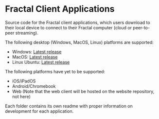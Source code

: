 # Fractal Client Applications

Source code for the Fractal client applications, which users download to their local device to connect to their Fractal computer (cloud or peer-to-peer streaming).

The following desktop (Windows, MacOS, Linux) platforms are supported:
- Windows: [Latest release](https://s3.console.aws.amazon.com/s3/buckets/fractal-applications-release/?region=us-east-1)
- MacOS: [Latest release](https://s3.console.aws.amazon.com/s3/buckets/fractal-mac-application-release/?region=us-east-1)
- Linux Ubuntu: [Latest release](https://s3.console.aws.amazon.com/s3/buckets/fractal-linux-application-release/?region=us-east-1)

The following platforms have yet to be supported:
- iOS/iPadOS
- Android/Chromebook
- Web (Note that the web client will be hosted on the website repository, not here)

Each folder contains its own readme with proper information on development for each application.
